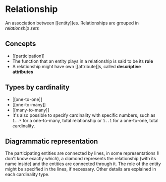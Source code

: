 # Relationship
An association between [[entity]]es. Relationships are grouped in *relationship sets*

## Concepts
* [[participation]]
* The function that an entity plays in a relationship is said to be its **role**
* A relationship might have own [[attribute]]s, called **descriptive attributes**

## Types by cardinality
* [[one-to-one]]
* [[one-to-many]]
* [[many-to-many]]
* It's also possible to specify cardinality with specific numbers, such as `1..*` for a one-to-many, total relationship or `1..1` for a one-to-one, total cardinality.

## Diagrammatic representation
The participating entities are connected by lines, in some representations (I don't know exactly which), a diamond represents the relationship (with its name inside) and the entities are connected through it. The role of the entity might be specified in the lines, if necessary. Other details are explained in each cardinality type.
